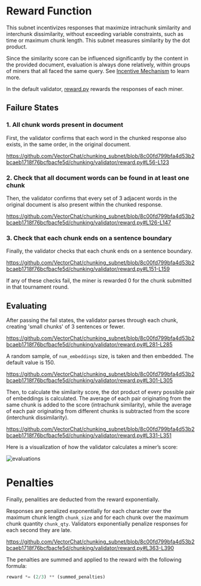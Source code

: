 # Reward Function

This subnet incentivizes responses that maximize intrachunk similarity and interchunk dissimilarity, without exceeding variable constraints, such as time or maximum chunk length. This subnet measures similarity by the dot product.

Since the similarity score can be influenced significantly by the content in the provided document, evaluation is always done relatively, within groups of miners that all faced the same query. See [Incentive Mechanism](./incentive_mechanism.md) to learn more.

In the default validator, [reward.py](../chunking/validator/reward.py) rewards the responses of each miner.

## Failure States

### 1. All chunk words present in document

First, the validator confirms that each word in the chunked response also exists, in the same order, in the original document.

https://github.com/VectorChat/chunking_subnet/blob/8c00fd799bfa4d53b2bcaeb1718f76bcfbacfe5d/chunking/validator/reward.py#L56-L123

### 2. Check that all document words can be found in at least one chunk

Then, the validator confirms that every set of 3 adjacent words in the original document is also present within the chunked response.

https://github.com/VectorChat/chunking_subnet/blob/8c00fd799bfa4d53b2bcaeb1718f76bcfbacfe5d/chunking/validator/reward.py#L126-L147

### 3. Check that each chunk ends on a sentence boundary

Finally, the validator checks that each chunk ends on a sentence boundary.

https://github.com/VectorChat/chunking_subnet/blob/8c00fd799bfa4d53b2bcaeb1718f76bcfbacfe5d/chunking/validator/reward.py#L151-L159

If any of these checks fail, the miner is rewarded 0 for the chunk submitted in that tournament round.

## Evaluating

After passing the fail states, the validator parses through each chunk, creating 'small chunks' of 3 sentences or fewer.

https://github.com/VectorChat/chunking_subnet/blob/8c00fd799bfa4d53b2bcaeb1718f76bcfbacfe5d/chunking/validator/reward.py#L281-L285

A random sample, of `num_embeddings` size, is taken and then embedded. The default value is 150.

https://github.com/VectorChat/chunking_subnet/blob/8c00fd799bfa4d53b2bcaeb1718f76bcfbacfe5d/chunking/validator/reward.py#L301-L305

Then, to calculate the similarity score, the dot product of every possible pair of embeddings is calculated. The average of each pair originating from the same chunk is added to the score (intrachunk similarity), while the average of each pair originating from different chunks is subtracted from the score (interchunk dissimilarity).

https://github.com/VectorChat/chunking_subnet/blob/8c00fd799bfa4d53b2bcaeb1718f76bcfbacfe5d/chunking/validator/reward.py#L331-L351

Here is a visualization of how the validator calculates a miner’s score:

![evaluations](../assets/evaluations.png)

# Penalties

Finally, penalities are deducted from the reward exponentially.

Responses are penalized exponentially for each character over the maximum chunk length `chunk_size` and for each chunk over the maximum chunk quantity `chunk_qty`.
Validators exponentially penalize responses for each second they are late.

https://github.com/VectorChat/chunking_subnet/blob/8c00fd799bfa4d53b2bcaeb1718f76bcfbacfe5d/chunking/validator/reward.py#L363-L390

The penalties are summed and applied to the reward with the following formula:

```python
reward *= (2/3) ** (summed_penalties)
```
